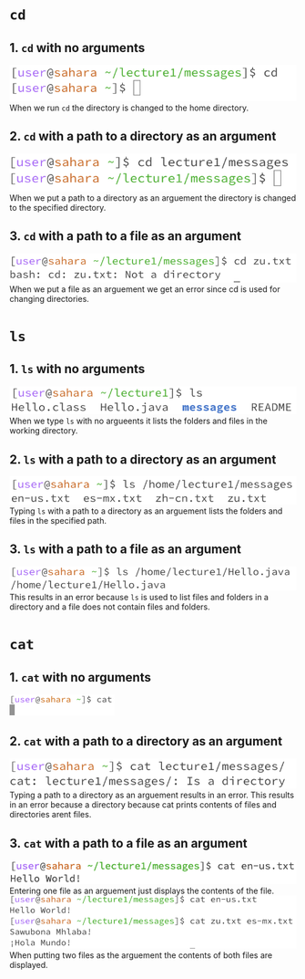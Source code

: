 # ```cd```
## 1. ```cd``` with no arguments
![Image](cd4.png)
 <br> 
When we run ```cd``` the directory is changed to the home directory.
## 2. ```cd``` with a path to a directory as an argument
![Image](cd2.png)
<br> 
When we put a path to a directory as an arguement the directory is changed to the specified directory.
## 3. ```cd``` with a path to a file as an argument
![Image](cd3.png)
<br> 
When we put a file as an arguement we get an error since cd is used for changing directories.
# ```ls```
## 1. ```ls``` with no arguments
![Image](ls1.png)
<br> 
When we type ```ls``` with no argueents it lists the folders and files in the working directory.
## 2. ```ls``` with a path to a directory as an argument
![Image](ls2.png)
<br> 
Typing ```ls``` with a path to a directory as an arguement lists the folders and files in the specified path.
## 3. ```ls``` with a path to a file as an argument
![Image](ls3.png)
<br> 
This results in an error because ```ls``` is used to list files and folders in a directory and a file does not contain files and folders.
# ```cat```
## 1. ```cat``` with no arguments
![Image](cat1.png)
<br> 

## 2. ```cat``` with a path to a directory as an argument
![Image](cat2.png)
<br> 
Typing a path to a directory as an arguement results in an error. This results in an error because a directory because cat prints contents of files and directories arent files.
## 3. ```cat``` with a path to a file as an argument
![Image](cat4.png)
<br> 
Entering one file as an arguement just displays the contents of the file.
![Image](cat3.png)
<br> 
When putting two files as the arguement the contents of both files are displayed.
